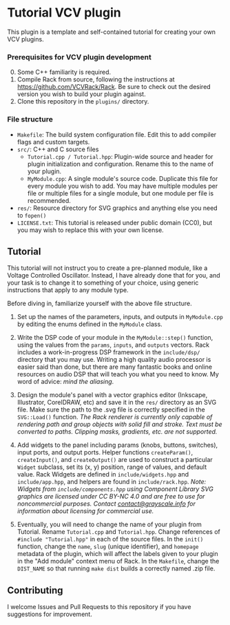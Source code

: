 
# Tutorial VCV plugin

This plugin is a template and self-contained tutorial for creating your own VCV plugins.

### Prerequisites for VCV plugin development

0. Some C++ familiarity is required.
1. Compile Rack from source, following the instructions at https://github.com/VCVRack/Rack. Be sure to check out the desired version you wish to build your plugin against.
2. Clone this repository in the `plugins/` directory.

### File structure

- `Makefile`: The build system configuration file. Edit this to add compiler flags and custom targets.
- `src/`: C++ and C source files
	- `Tutorial.cpp / Tutorial.hpp`: Plugin-wide source and header for plugin initialization and configuration. Rename this to the name of your plugin.
	- `MyModule.cpp`: A single module's source code. Duplicate this file for every module you wish to add. You may have multiple modules per file or multiple files for a single module, but one module per file is recommended.
- `res/`: Resource directory for SVG graphics and anything else you need to `fopen()`
- `LICENSE.txt`: This tutorial is released under public domain (CC0), but you may wish to replace this with your own license.

## Tutorial

This tutorial will not instruct you to create a pre-planned module, like a Voltage Controlled Oscillator.
Instead, I have already done that for you, and your task is to change it to something of your choice, using generic instructions that apply to any module type.

Before diving in, familiarize yourself with the above file structure.

1. Set up the names of the parameters, inputs, and outputs in `MyModule.cpp` by editing the enums defined in the `MyModule` class.

2. Write the DSP code of your module in the `MyModule::step()` function, using the values from the `params`, `inputs`, and `outputs` vectors.
Rack includes a work-in-progress DSP framework in the `include/dsp/` directory that you may use.
Writing a high quality audio processor is easier said than done, but there are many fantastic books and online resources on audio DSP that will teach you what you need to know.
My word of advice: *mind the aliasing*.

3. Design the module's panel with a vector graphics editor (Inkscape, Illustrator, CorelDRAW, etc) and save it in the `res/` directory as an SVG file.
Make sure the path to the .svg file is correctly specified in the `SVG::Load()` function.
*The Rack renderer is currently only capable of rendering path and group objects with solid fill and stroke. Text must be converted to paths. Clipping masks, gradients, etc. are not supported.*

4. Add widgets to the panel including params (knobs, buttons, switches), input ports, and output ports.
Helper functions `createParam()`, `createInput()`, and `createOutput()` are used to construct a particular `Widget` subclass, set its (x, y) position, range of values, and default value.
Rack Widgets are defined in `include/widgets.hpp` and `include/app.hpp`, and helpers are found in `include/rack.hpp`.
*Note: Widgets from `include/components.hpp` using Component Library SVG graphics are licensed under CC BY-NC 4.0 and are free to use for noncommercial purposes.
Contact contact@grayscale.info for information about licensing for commercial use.*

5. Eventually, you will need to change the name of your plugin from Tutorial.
Rename `Tutorial.cpp` and `Tutorial.hpp`.
Change references of `#include "Tutorial.hpp"` in each of the source files.
In the `init()` function, change the `name`, `slug` (unique identifier), and `homepage` metadata of the plugin, which will affect the labels given to your plugin in the "Add module" context menu of Rack.
In the `Makefile`, change the `DIST_NAME` so that running `make dist` builds a correctly named .zip file.

## Contributing

I welcome Issues and Pull Requests to this repository if you have suggestions for improvement.